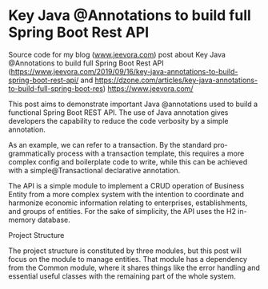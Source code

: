 # Key Java @Annotations to build full Spring Boot Rest API

Source code for my blog (www.jeevora.com) post about Key Java @Annotations to build full Spring Boot Rest API
 (https://www.jeevora.com/2019/09/16/key-java-annotations-to-build-spring-boot-rest-api/ and https://dzone.com/articles/key-java-annotations-to-build-full-spring-boot-res) https://www.jeevora.com/

This post aims to demonstrate important Java @annotations used to build a functional Spring Boot REST API. The use of Java annotation gives developers the capability to reduce the code verbosity by a simple annotation.

As an example, we can refer to a transaction. By the standard pro-grammatically process with a transaction template, this requires a more complex config and boilerplate code to write, while this can be achieved with a simple@Transactional declarative annotation.

The API is a simple module to implement a CRUD operation of Business Entity from a more complex system with the intention to coordinate and harmonize economic information relating to enterprises, establishments, and groups of entities. For the sake of simplicity, the API uses the H2 in-memory database.

Project Structure

The project structure is constituted by three modules, but this post will focus on the module to manage entities. That module has a dependency from the Common module, where it shares things like the error handling and essential useful classes with the remaining part of the whole system.
